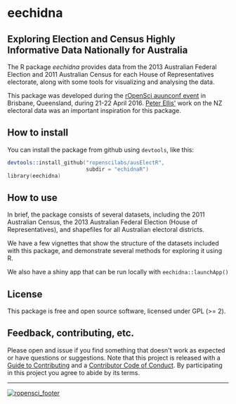 # eechidna

## Exploring Election and Census Highly Informative Data Nationally for Australia

The R package *eechidna* provides data from the 2013 Australian Federal Election and 2011 Australian Census for each House of Representatives electorate, along with some tools for visualizing and analysing the data. 

This package was developed during the [rOpenSci auunconf event](http://auunconf.ropensci.org/) in Brisbane, Queensland, during 21-22 April 2016. [Peter Ellis'](https://github.com/ellisp/) work on the NZ electoral data was an important inspiration for this package.

## How to install

You can install the package from github using `devtools`, like this:

```s
devtools::install_github("ropenscilabs/ausElectR", 
                         subdir = "echidnaR")
library(eechidna)
```

## How to use

In brief, the package consists of several datasets, including the 2011 Australian Census, the 2013 Australian Federal Election (House of Representatives), and shapefiles for all Australian electoral districts. 

We have a few vignettes that show the structure of the datasets included with this package, and demonstrate several methods for exploring it using R. 

We also have a shiny app that can be run locally with `eechidna::launchApp()`

## License

This package is free and open source software, licensed under GPL (>= 2).

## Feedback, contributing, etc.

Please open and issue if you find something that doesn't work as expected or have questions or suggestions. Note that this project is released with a [Guide to Contributing](CONTRIBUTING.md) and a [Contributor Code of Conduct](CONDUCT.md). By participating in this project you agree to abide by its terms.

---
[![ropensci_footer](http://ropensci.org/public_images/github_footer.png)](http://ropensci.org)
